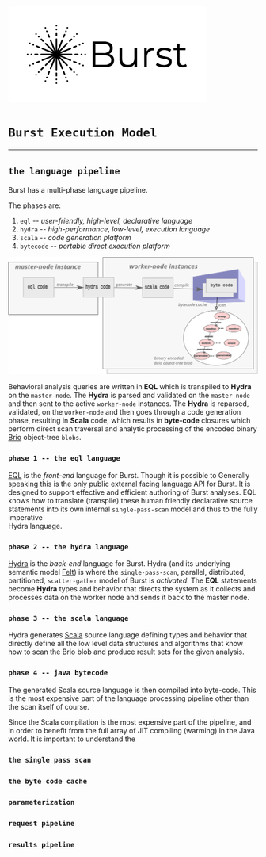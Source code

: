![Burst](../burst.png "")

# `Burst Execution Model`

--- 

## `the language pipeline`
Burst has a multi-phase language pipeline. 

The phases are:
1. `eql` -- _user-friendly, high-level, declarative language_
1. `hydra` -- _high-performance, low-level, execution language_
1. `scala` -- _code generation platform_
1. `bytecode` -- _portable direct execution platform_

![](language_pipeline.svg "")

Behavioral analysis queries are written in **EQL** which is transpiled to **Hydra** on the
`master-node`. The **Hydra** is parsed and validated on the `master-node` and then sent
to the active `worker-node` instances. The **Hydra** is reparsed, validated, on the
`worker-node`
and then goes through a code generation phase, resulting in **Scala** code, which results in
**byte-code** closures which perform direct scan traversal and analytic processing
of the encoded binary [Brio](../../burst-brio) object-tree `blobs`.

### `phase 1 -- the eql language`
[EQL](../../burst-eql/readme.md) is the _front-end_ language for Burst. Though it is
possible to Generally
speaking this is the only public external facing language API for Burst. It is 
designed to support effective and efficient authoring of
Burst analyses. EQL knows how to translate (transpile) these human friendly 
declarative source statements into its own internal
`single-pass-scan` model and thus to the fully imperative  
Hydra language.

### `phase 2 -- the hydra language`
[Hydra](../../burst-hydra/readme.md) is the _back-end_ language for Burst. Hydra
(and its underlying semantic model [Felt](../../burst-felt/readme.md)) is where
the `single-pass-scan`, parallel,  distributed, partitioned,
`scatter-gather` model of Burst  is _activated_. The **EQL** statements become
**Hydra** types and behavior that directs the system
as it collects and processes data on the worker node and sends it back to the
master node.

### `phase 3 -- the scala language`
Hydra generates [Scala](https://www.scala-lang.org/) source language
defining types and behavior 
that directly define all the low level data structures
and algorithms that know how to scan the Brio blob and produce result
sets for the given analysis.

### `phase 4 -- java bytecode`
The generated Scala source language is then compiled into byte-code.
This is the most expensive part of the language processing pipeline
other than the scan itself of course.

Since the Scala
compilation is the most expensive part of the pipeline, and in order
to benefit from the full array of JIT compiling (warming) in the Java
world. It is important to understand the 


### `the single pass scan`

### `the byte code cache`

### `parameterization`

### `request pipeline`

### `results pipeline`
